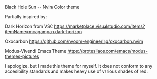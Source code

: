 Black Hole Sun -- Nvim Color theme

Partially inspired by:

Dark Horizon from VSC
https://marketplace.visualstudio.com/items?itemName=mcagampan.dark-horizon

Oxocarbon
https://github.com/nyoom-engineering/oxocarbon.nvim

Modus-Vivendi Emacs Theme
https://protesilaos.com/emacs/modus-themes-pictures

I apologize, but I made this theme for myself. It does not conform to any accesibility standards and  makes heavy use of various shades of red.
